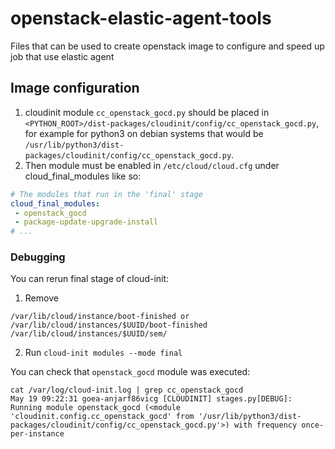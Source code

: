 # openstack-elastic-agent-tools
Files that can be used to create openstack image to configure and speed up job that use elastic agent

## Image configuration

1. cloudinit module `cc_openstack_gocd.py` should be placed in `<PYTHON_ROOT>/dist-packages/cloudinit/config/cc_openstack_gocd.py`,
for example for python3 on debian systems that would be `/usr/lib/python3/dist-packages/cloudinit/config/cc_openstack_gocd.py`.
2. Then module must be enabled in `/etc/cloud/cloud.cfg` under cloud_final_modules like so:
```yaml
# The modules that run in the 'final' stage
cloud_final_modules:
 - openstack_gocd
 - package-update-upgrade-install
# ...
```

### Debugging

You can rerun final stage of cloud-init:

1. Remove
```
/var/lib/cloud/instance/boot-finished or /var/lib/cloud/instances/$UUID/boot-finished
/var/lib/cloud/instances/$UUID/sem/
```
2. Run `cloud-init modules --mode final`

You can check that `openstack_gocd` module was executed:
```
cat /var/log/cloud-init.log | grep cc_openstack_gocd
May 19 09:22:31 goea-anjarf86vicg [CLOUDINIT] stages.py[DEBUG]: Running module openstack_gocd (<module 'cloudinit.config.cc_openstack_gocd' from '/usr/lib/python3/dist-packages/cloudinit/config/cc_openstack_gocd.py'>) with frequency once-per-instance
```
